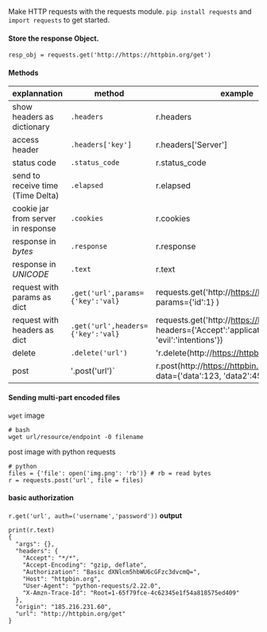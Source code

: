 Make HTTP requests with the requests module.
`pip install requests` and `import requests` to get started.

#### Store the response Object.
`resp_obj = requests.get('http://https://httpbin.org/get')`
#### Methods
| explannation | method | example |
| - | - | - |
| show headers as dictionary | `.headers` | r.headers |
| access header | `.headers['key']` | r.headers['Server'] |
| status code |  `.status_code` | r.status_code |
| send to receive time (Time Delta) | `.elapsed` | r.elapsed |
| cookie jar from server in response |  `.cookies` | r.cookies |
| response in _bytes_ | `.response` | r.response |
| response in _UNICODE_ | `.text` | r.text |
| request with params as dict |`.get('url',params={'key':'val}` | requests.get('http://https://httpbin.org/get', params={'id':1} ) |
| request with headers as dict|`.get('url',headers={'key':'val}`| requests.get('http://https://httpbin.org/get', headers={'Accept':'application/json', 'evil':'intentions'}) |
| delete | `.delete('url')` | 'r.delete(http://https://httpbin.org/delete') |
| post | '.post('url')` | r.post(http://https://httpbin.org/post', data={'data':123, 'data2':456}) |

#### Sending multi-part encoded files
`wget` image
```
# bash
wget url/resource/endpoint -0 filename
```
post image with python requests
```
# python
files = {'file': open('img.png': 'rb')} # rb = read bytes
r = requests.post('url', file = files)
```
#### basic authorization
`r.get('url', auth=('username','password'))`
__output__
```
print(r.text)
{
  "args": {},
  "headers": {
    "Accept": "*/*",
    "Accept-Encoding": "gzip, deflate",
    "Authorization": "Basic dXNlcm5hbWU6cGFzc3dvcmQ=",
    "Host": "httpbin.org",
    "User-Agent": "python-requests/2.22.0",
    "X-Amzn-Trace-Id": "Root=1-65f79fce-4c62345e1f54a818575ed409"
  },
  "origin": "185.216.231.60",
  "url": "http://httpbin.org/get"
}
```


